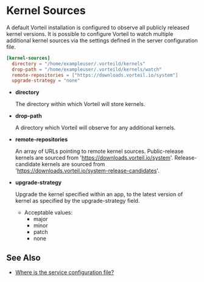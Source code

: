 # Kernel Sources

A default Vorteil installation is configured to observe all publicly released kernel versions. It is possible to  configure Vorteil to watch multiple additional kernel sources via the settings defined in the server configuration file.

```toml
[kernel-sources]
  directory = "/home/exampleuser/.vorteild/kernels"
  drop-path = "/home/exampleuser/.vorteild/kernels/watch"
  remote-repositories = ["https://downloads.vorteil.io/system"]
  upgrade-strategy = "none"
```

- **directory**
  
  The directory within which Vorteil will store kernels.

- **drop-path**
  
  A directory which Vorteil will observe for any additional kernels.

- **remote-repositories**

  An array of URLs pointing to remote kernel sources. Public-release kernels are sourced from 'https://downloads.vorteil.io/system'. Release-candidate kernels are sourced from 'https://downloads.vorteil.io/system-release-candidates'.

- **upgrade-strategy**
  
  Upgrade the kernel specified within an app, to the latest version of kernel as specified by the upgrade-strategy field.

  - Acceptable values: 
    - major
    - minor
    - patch 
    - none

## See Also
- [Where is the service configuration file?](../../host_configuration/where_is_the_config)